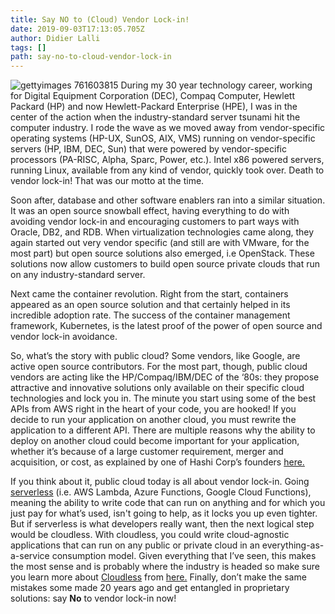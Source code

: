 ```yaml
---
title: Say NO to (Cloud) Vendor Lock-in!
date: 2019-09-03T17:13:05.705Z
author: Didier Lalli 
tags: []
path: say-no-to-cloud-vendor-lock-in
---
```

![gettyimages 761603815](https://hpe-developer-portal.s3.amazonaws.com/uploads/media/2019/8/gettyimages-761603815-1567544802064.jpg)
During my 30 year technology career, working for Digital Equipment Corporation (DEC), Compaq Computer, Hewlett Packard (HP) and now Hewlett-Packard Enterprise (HPE), I was in the center of the action when the industry-standard server tsunami hit the computer industry. I rode the wave as we moved away from vendor-specific operating systems (HP-UX, SunOS, AIX, VMS) running on vendor-specific servers (HP, IBM, DEC, Sun) that were powered by vendor-specific processors (PA-RISC, Alpha, Sparc, Power, etc.). Intel x86 powered servers, running Linux, available from any kind of vendor, quickly took over. Death to vendor lock-in! That was our motto at the time. 

Soon after, database and other software enablers ran into a similar situation. It was an open source snowball effect, having everything to do with avoiding vendor lock-in and encouraging customers to part ways with Oracle, DB2, and RDB. When virtualization technologies came along, they again started out very vendor specific (and still are with VMware, for the most part) but open source solutions also emerged, i.e OpenStack. These solutions now allow customers to build open source private clouds that run on any industry-standard server. 

Next came the container revolution. Right from the start, containers appeared as an open source solution and that certainly helped in its incredible adoption rate. The success of the container management framework, Kubernetes, is the latest proof of the power of open source and vendor lock-in avoidance. 

So, what’s the story with public cloud? Some vendors, like Google, are active open source contributors. For the most part, though, public cloud vendors are acting like the HP/Compaq/IBM/DEC of the ‘80s: they propose attractive and innovative solutions only available on their specific cloud technologies and lock you in. The minute you start using some of the best APIs from AWS right in the heart of your code, you are hooked! If you decide to run your application on another cloud, you must rewrite the application to a different API. There are multiple reasons why the ability to deploy on another cloud could become important for your application, whether it’s because of a large customer requirement, merger and acquisition, or cost, as explained by one of Hashi Corp’s founders [here.](https://www.reddit.com/r/devops/comments/91afzz/why_multicloud/e2x156y/)

If you think about it, public cloud today is all about vendor lock-in. Going [serverless](https://en.wikipedia.org/wiki/Serverless_computing) (i.e. AWS Lambda, Azure Functions, Google Cloud Functions), meaning the ability to write code that can run on anything and for which you just pay for what’s used, isn't going to help, as it locks you up even tighter. But if serverless is what developers really want, then the next logical step would be cloudless. With cloudless, you could write cloud-agnostic applications that can run on any public or private cloud in an everything-as-a-service consumption model. Given everything that I’ve seen, this makes the most sense and is probably where the industry is headed so make sure you learn more about [Cloudless](https://community.hpe.com/t5/Behind-the-scenes-Labs/The-cloud-goes-quot-cloudless-quot/ba-p/7051180#.XW7FGChKhaQ) from [here.](https://www.labs.hpe.com/page/cloudless) Finally, don’t make the same mistakes some made 20 years ago and get entangled in proprietary solutions: say __No__ to vendor lock-in now!

